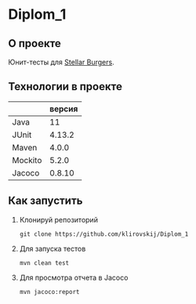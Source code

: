# Diplom_1

## О проекте

Юнит-тесты для [Stellar Burgers](https://stellarburgers.nomoreparties.site/).

## Технологии в проекте

|         | версия |
|---------|--------|
| Java    | 11     |
| JUnit   | 4.13.2 |
| Maven   | 4.0.0  |
| Mockito | 5.2.0  |
| Jacoco  | 0.8.10 |

## Как запустить

<ol>
<li>Клонируй репозиторий</li>

```
git clone https://github.com/klirovskij/Diplom_1
```

<li>Для запуска тестов</li>

```
mvn clean test
```

<li>Для просмотра отчета в Jacoco</li>

```
mvn jacoco:report
```

</ol>